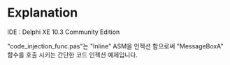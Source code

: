 # Explanation
IDE  : Delphi XE 10.3 Community Edition

"code_injection_func.pas"는 "Inline" ASM을 인젝션 함으로써 "MessageBoxA" 함수를 호출 시키는 간단한 코드 인젝션 예제입니다.
